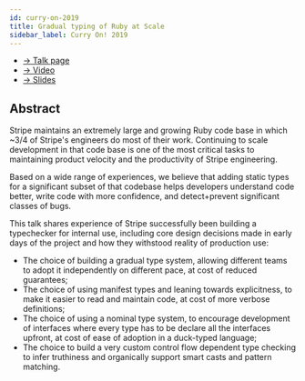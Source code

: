 ```yaml
---
id: curry-on-2019
title: Gradual typing of Ruby at Scale
sidebar_label: Curry On! 2019
---
```


- [→ Talk page](https://www.curry-on.org/2019/sessions/gradual-typing-for-ruby-at-scale-with-sorbet.html)
- [→ Video](https://www.curry-on.org/2019/sessions/gradual-typing-for-ruby-at-scale-with-sorbet.html)
- [→ Slides](https://sorbet.run/talks/CurryOn2019/#/)

## Abstract

Stripe maintains an extremely large and growing Ruby code base in which ~3/4 of
Stripe's engineers do most of their work. Continuing to scale development in
that code base is one of the most critical tasks to maintaining product velocity
and the productivity of Stripe engineering.

Based on a wide range of experiences, we believe that adding static types for a
significant subset of that codebase helps developers understand code better,
write code with more confidence, and detect+prevent significant classes of bugs.

This talk shares experience of Stripe successfully been building a typechecker
for internal use, including core design decisions made in early days of the
project and how they withstood reality of production use:

- The choice of building a gradual type system, allowing different teams to
  adopt it independently on different pace, at cost of reduced guarantees;
- The choice of using manifest types and leaning towards explicitness, to make
  it easier to read and maintain code, at cost of more verbose definitions;
- The choice of using a nominal type system, to encourage development of
  interfaces where every type has to be declare all the interfaces upfront, at
  cost of ease of adoption in a duck-typed language;
- The choice to build a very custom control flow dependent type checking to
  infer truthiness and organically support smart casts and pattern matching.
